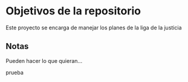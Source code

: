 # Objetivos de la repositorio

Este proyecto se encarga de manejar los planes de la liga de la justicia


## Notas
Pueden hacer lo que quieran...


prueba
